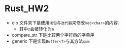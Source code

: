 # Rust_HW2

* clo 文件夹下是使用`闭包`与`迭代器`来修改`Vec<char>`的内容.
    * 其中`z`会被转化为`a`
* compare_str 下是比较两个字符串的字典序
* generic 下是实现`Buffer<T>`与其方法`sum`